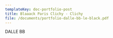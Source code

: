 ```yaml
---
templateKey: doc-portfolio-post
title: Blaaack Paris Clichy - Clichy
file: /documents/portfolio-dalle-bb-le-black.pdf
---
```

DALLE BB
